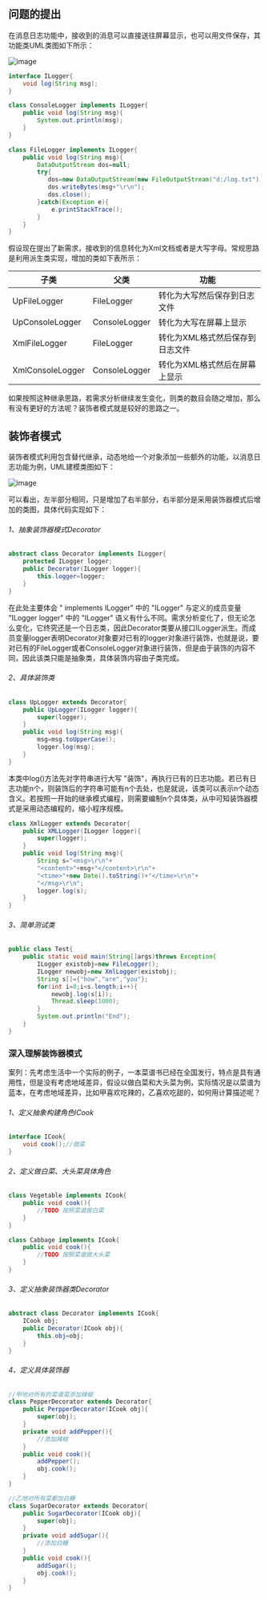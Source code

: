 ## 问题的提出
在消息日志功能中，接收到的消息可以直接送往屏幕显示，也可以用文件保存，其功能类UML类图如下所示：

![image](https://xuxingfan.github.io/DesignPattern/zhuangshi1.png)

```java
interface ILogger{
    void log(String msg);
}

class ConsoleLogger implements ILogger{
    public void log(String msg){
        System.out.println(msg);
    }
}

class FileLogger implements ILogger{
    public void log(String msg){
        DataOutputStream dos=null;
        try{
           dos=new DataOutputStream(new FileOutputStream("d:/log.txt"),true); 
           dos.writeBytes(msg+"\r\n");
           dos.close();
        }catch(Exception e){
            e.printStackTrace();
        }
    }
}
```
假设现在提出了新需求，接收到的信息转化为Xml文档或者是大写字母。常规思路是利用派生类实现，增加的类如下表所示：

子类 | 父类 | 功能
---|---|---
UpFileLogger|FileLogger |转化为大写然后保存到日志文件
UpConsoleLogger|ConsoleLogger |转化为大写在屏幕上显示
XmlFileLogger|FileLogger |转化为XML格式然后保存到日志文件
XmlConsoleLogger|ConsoleLogger|转化为XML格式然后在屏幕上显示

如果按照这种继承思路，若需求分析继续发生变化，则类的数目会随之增加，那么有没有更好的方法呢？装饰者模式就是较好的思路之一。

## 装饰者模式
装饰者模式利用包含替代继承，动态地给一个对象添加一些额外的功能，以消息日志功能为例，UML建模类图如下：

![image](https://xuxingfan.github.io/DesignPattern/zhuangshi2.png)

可以看出，左半部分相同，只是增加了右半部分，右半部分是采用装饰器模式后增加的类图，具体代码实现如下：


###### 1、抽象装饰器模式Decorator
```java
abstract class Decorator implements ILogger{
    protected ILogger logger;
    public Decorator(ILogger logger){
        this.logger=logger;
    }
}
```
在此处主要体会 " implements ILogger" 中的 "ILogger" 与定义的成员变量 "ILogger logger" 中的 "ILogger" 语义有什么不同。需求分析变化了，但无论怎么变化，它终究还是一个日志类，因此Decorator类要从接口ILogger派生。而成员变量logger表明Decorator对象要对已有的logger对象进行装饰，也就是说，要对已有的FileLogger或者ConsoleLogger对象进行装饰，但是由于装饰的内容不同，因此该类只能是抽象类，具体装饰内容由子类完成。
###### 2、具体装饰类

```java
class UpLogger extends Decorator{
    public UpLogger(ILogger logger){
        super(logger);
    }
    public void log(String msg){
        msg=msg.toUpperCase();
        logger.log(msg);
    }
}

```
本类中log()方法先对字符串进行大写 "装饰"，再执行已有的日志功能。若已有日志功能n个，则装饰后的字符串可能有n个去处，也是就说，该类可以表示n个动态含义。若按照一开始的继承模式编程，则需要编制n个具体类，从中可知装饰器模式是采用动态编程的，缩小程序规模。

```java
class XmlLogger extends Decorator{
    public XMLLogger(ILogger logger){
        super(logger);
    }
    public void log(String msg){
        String s="<msg>\r\n"+
        "<content>"+msg+"</content>\r\n"+
        "<time>"+new Date().toString()+"</time>\r\n"+
        "</msg>\r\n";
        logger.log(s);
    }
}

```
###### 3、简单测试类

```java
public class Test{
    public static void main(String[]args)throws Exception{
        ILogger existobj=new FileLogger();
        ILogger newobj=new XmlLogger(existobj);
        String s[]={"how","are","you"};
        for(int i=0;i<s.length;i++){
            newobj.log(s[i]);
            Thread.sleep(1000);
        }
        System.out.println("End");
    }
}
```

### 深入理解装饰器模式
案列：先考虑生活中一个实际的例子，一本菜谱书已经在全国发行，特点是具有通用性，但是没有考虑地域差异，假设以做白菜和大头菜为例，实际情况是以菜谱为蓝本，在考虑地域差异，比如甲喜欢吃辣的，乙喜欢吃甜的，如何用计算描述呢？
###### 1、定义抽象构建角色ICook

```java
interface ICook{
    void cook();//做菜
}
```
###### 2、定义做白菜、大头菜具体角色

```java
class Vegetable implements ICook{
    public void cook(){
        //TODO 按照菜谱做白菜
    }
}

class Cabbage implements ICook{
    public void cook(){
        //TODO 按照菜谱做大头菜
    }
}
```
###### 3、定义抽象装饰器类Decorator

```java
abstract class Decorator implements ICook{
    ICook obj;
    public Decorator(ICook obj){
        this.obj=obj;
    }
}

```
###### 4、定义具体装饰器

```java
//甲地对所有的菜谱菜添加辣椒
class PepperDecorator extends Decorator{
    public PerpperDecorator(ICook obj){
        super(obj);
    }
    private void addPepper(){
        //添加辣椒
    }
    public void cook(){
        addPepper();
        obj.cook();
    }
}

//乙地对所有菜都加白糖
class SugarDecorator extends Decorator{
    public SugarDecorator(ICook obj){
        super(obj);
    }
    private void addSugar(){
        //添加白糖
    }
    public void cook(){
        addSugar();
        obj.cook();
    }
}
```
